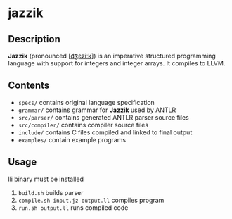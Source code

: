 jazzik
======

Description
-----------

**Jazzik** (pronounced \[[d͡ʒɛziːk](http://en.wikipedia.org/wiki/International_Phonetic_Alphabet)\])
is an imperative structured programming language
with support for integers and integer arrays.
It compiles to LLVM.

Contents
--------

* `specs/` contains original language specification
* `grammar/` contains grammar for **Jazzik** used by ANTLR
* `src/parser/` contains generated ANTLR parser source files
* `src/compiler/` contains compiler source files
* `include/` contains C files compiled and linked to final output
* `examples/` contain example programs

Usage
-----

lli binary must be installed

1. `build.sh` builds parser
2. `compile.sh input.jz output.ll` compiles program
3. `run.sh output.ll` runs compiled code


